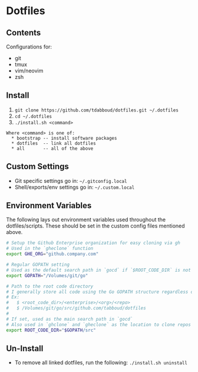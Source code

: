 # Dotfiles

## Contents

Configurations for:
+ git
+ tmux
+ vim/neovim
+ zsh

## Install

1. `git clone https://github.com/tdabboud/dotfiles.git ~/.dotfiles`
2. `cd ~/.dotfiles`
3. `./install.sh <command>`
```
Where <command> is one of:
  * bootstrap -- install software packages
  * dotfiles  -- link all dotfiles
  * all       -- all of the above
 ```

## Custom Settings

- Git specific settings go in: `~/.gitconfig.local`
- Shell/exports/env settings go in: `~/.custom.local`

## Environment Variables

The following lays out environment variables used throughout the dotfiles/scripts.
These should be set in the custom config files mentioned above.

```sh
# Setup the Github Enterprise organization for easy cloning via gh
# Used in the `gheclone` function
export GHE_ORG="github.company.com"

# Regular GOPATH setting
# Used as the default search path in `gocd` if `$ROOT_CODE_DIR` is not set
export GOPATH="/Volumes/git/go"

# Path to the root code directory
# I generally store all code using the Go GOPATH structure regardless of language
# Ex:
#   $ <root_code_dir>/<enterprise>/<org>/<repo>
#   $ /Volumes/git/go/src/github.com/tabboud/dotfiles
#
# If set, used as the main search path in `gocd`
# Also used in `ghclone` and `gheclone` as the location to clone repos
export ROOT_CODE_DIR="$GOPATH/src"
```

## Un-Install

- To remove all linked dotfiles, run the following: `./install.sh uninstall`

